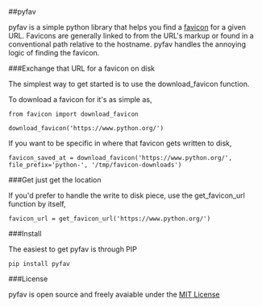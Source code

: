 ##pyfav


pyfav is a simple python library that helps you find a [favicon](http://en.wikipedia.org/wiki/Favicon) for a given URL. Favicons are generally linked to from the URL's markup or found in a conventional path relative to the hostname. pyfav handles the annoying logic of finding the favicon.


###Exchange that URL for a favicon on disk


The simplest way to get started is to use the download_favicon function.

To download a favicon for it's as simple as,

````
from favicon import download_favicon

download_favicon('https://www.python.org/')
````

If you want to be specific in where that favicon gets written to disk,

````
favicon_saved_at = download_favicon('https://www.python.org/', file_prefix='python-', '/tmp/favicon-downloads')
````

###Get just get the location

If you'd prefer to handle the write to disk piece, use the get_favicon_url function by itself,
````
favicon_url = get_favicon_url('https://www.python.org/')
````


###Install

The easiest to get pyfav is through PIP

````
pip install pyfav
````

###License

pyfav is open source and freely avaiable under the [MIT License](http://opensource.org/licenses/MIT)